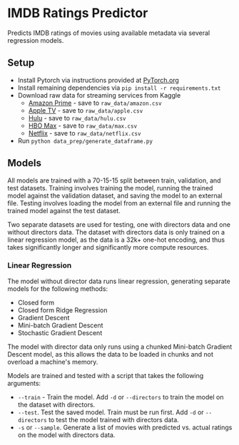 # IMDB Ratings Predictor

Predicts IMDB ratings of movies using available metadata via several regression models.

## Setup

* Install Pytorch via instructions provided at [PyTorch.org](https://pytorch.org/get-started/locally/)
* Install remaining dependencies via `pip install -r requirements.txt`
* Download raw data for streaming services from Kaggle
  * [Amazon Prime](https://www.kaggle.com/datasets/octopusteam/full-amazon-prime-dataset) - save to `raw_data/amazon.csv`
  * [Apple TV](https://www.kaggle.com/datasets/octopusteam/full-apple-tv-dataset) - save to `raw_data/apple.csv`
  * [Hulu](https://www.kaggle.com/datasets/octopusteam/full-hulu-dataset) - save to `raw_data/hulu.csv`
  * [HBO Max](https://www.kaggle.com/datasets/octopusteam/full-hbo-max-dataset) - save to `raw_data/max.csv`
  * [Netflix](https://www.kaggle.com/datasets/octopusteam/full-netflix-dataset) - save to `raw_data/netflix.csv`
* Run `python data_prep/generate_dataframe.py`

## Models

All models are trained with a 70-15-15 split between train, validation, and test datasets. Training involves training the model, running the trained model against the validation dataset, and saving the model to an external file. Testing involves loading the model from an external file and running the trained model against the test dataset.

Two separate datasets are used for testing, one with directors data and one without directors data. The dataset with directors data is only trained on a linear regression model, as the data is a 32k+ one-hot encoding, and thus takes significantly longer and significantly more compute resources.

### Linear Regression

The model without director data runs linear regression, generating separate models for the following methods:
* Closed form
* Closed form Ridge Regression
* Gradient Descent
* Mini-batch Gradient Descent
* Stochastic Gradient Descent

The model with director data only runs using a chunked Mini-batch Gradient Descent model, as this allows the data to be loaded in chunks and not overload a machine's memory.

Models are trained and tested with a script that takes the following arguments:
* `--train` - Train the model. Add `-d` or `--directors` to train the model on the dataset with directors.
* `--test`. Test the saved model. Train must be run first. Add `-d` or `--directors` to test the model trained with directors data.
* `-s` or `--sample`. Generate a list of movies with predicted vs. actual ratings on the model with directors data.
